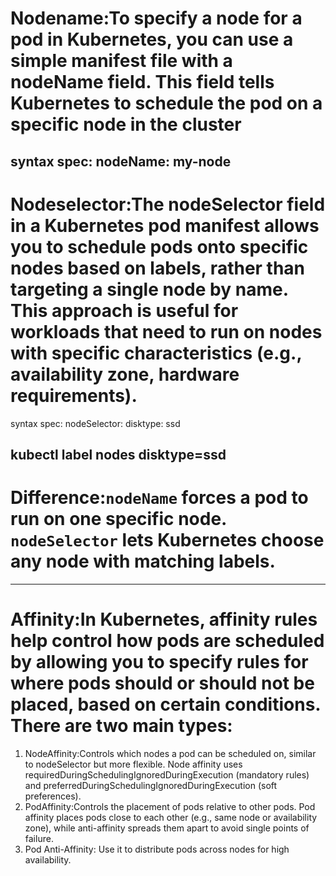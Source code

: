# Nodename:To specify a node for a pod in Kubernetes, you can use a simple manifest file with a nodeName field. This field tells Kubernetes to schedule the pod on a specific node in the cluster
 syntax
      spec:
        nodeName: my-node
-------------------------------------------
# Nodeselector:The nodeSelector field in a Kubernetes pod manifest allows you to schedule pods onto specific nodes based on labels, rather than targeting a single node by name. This approach is useful for workloads that need to run on nodes with specific characteristics (e.g., availability zone, hardware requirements).
syntax
        spec:
          nodeSelector:
            disktype: ssd
            
kubectl label nodes <node-name> disktype=ssd
---------------------------------------------------------
# Difference:`nodeName` forces a pod to run on one specific node. `nodeSelector` lets Kubernetes choose any node with matching labels.
--------------------------------------------------------------------------------------------------------------------------------
# Affinity:In Kubernetes, affinity rules help control how pods are scheduled by allowing you to specify rules for where pods should or should not be placed, based on certain conditions. There are two main types:
 1. NodeAffinity:Controls which nodes a pod can be scheduled on, similar to nodeSelector but more flexible. Node affinity uses requiredDuringSchedulingIgnoredDuringExecution (mandatory rules) and preferredDuringSchedulingIgnoredDuringExecution (soft preferences).
2. PodAffinity:Controls the placement of pods relative to other pods. Pod affinity places pods close to each other (e.g., same node or availability zone), while anti-affinity spreads them apart to avoid single points of failure.
3. Pod Anti-Affinity: Use it to distribute pods across nodes for high availability.


